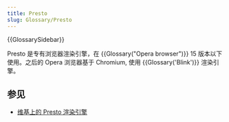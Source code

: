 ```yaml
---
title: Presto
slug: Glossary/Presto
---
```


{{GlossarySidebar}}

Presto 是专有浏览器渲染引擎，在 {{Glossary("Opera browser")}} 15 版本以下使用。之后的 Opera 浏览器基于 Chromium, 使用 {{Glossary('Blink')}} 渲染引擎。

## 参见

- [维基上的 Presto 渲染引擎](https://zh.wikipedia.org/wiki/Presto)
